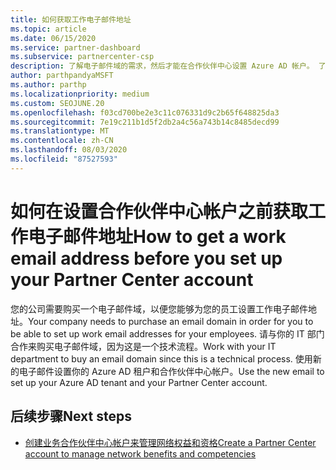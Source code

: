 ```yaml
---
title: 如何获取工作电子邮件地址
ms.topic: article
ms.date: 06/15/2020
ms.service: partner-dashboard
ms.subservice: partnercenter-csp
description: 了解电子邮件域的需求，然后才能在合作伙伴中心设置 Azure AD 帐户。 了解如何购买电子邮件域。
author: parthpandyaMSFT
ms.author: parthp
ms.localizationpriority: medium
ms.custom: SEOJUNE.20
ms.openlocfilehash: f03cd700be2e3c11c076331d9c2b65f648825da3
ms.sourcegitcommit: 7e19c211b1d5f2db2a4c56a743b14c8485decd99
ms.translationtype: MT
ms.contentlocale: zh-CN
ms.lasthandoff: 08/03/2020
ms.locfileid: "87527593"
---
```

# <a name="how-to-get-a-work-email-address-before-you-set-up-your-partner-center-account"></a><span data-ttu-id="a15d6-104">如何在设置合作伙伴中心帐户之前获取工作电子邮件地址</span><span class="sxs-lookup"><span data-stu-id="a15d6-104">How to get a work email address before you set up your Partner Center account</span></span>

<span data-ttu-id="a15d6-105">您的公司需要购买一个电子邮件域，以便您能够为您的员工设置工作电子邮件地址。</span><span class="sxs-lookup"><span data-stu-id="a15d6-105">Your company needs to purchase an email domain in order for you to be able to set up work email addresses for your employees.</span></span> <span data-ttu-id="a15d6-106">请与你的 IT 部门合作来购买电子邮件域，因为这是一个技术流程。</span><span class="sxs-lookup"><span data-stu-id="a15d6-106">Work with your IT department to buy an email domain since this is a technical process.</span></span> <span data-ttu-id="a15d6-107">使用新的电子邮件设置你的 Azure AD 租户和合作伙伴中心帐户。</span><span class="sxs-lookup"><span data-stu-id="a15d6-107">Use the new email to set up your Azure AD tenant and your Partner Center account.</span></span>

## <a name="next-steps"></a><span data-ttu-id="a15d6-108">后续步骤</span><span class="sxs-lookup"><span data-stu-id="a15d6-108">Next steps</span></span>

- [<span data-ttu-id="a15d6-109">创建业务合作伙伴中心帐户来管理网络权益和资格</span><span class="sxs-lookup"><span data-stu-id="a15d6-109">Create a Partner Center account to manage network benefits and competencies</span></span>](mpn-create-a-partner-center-account.md)